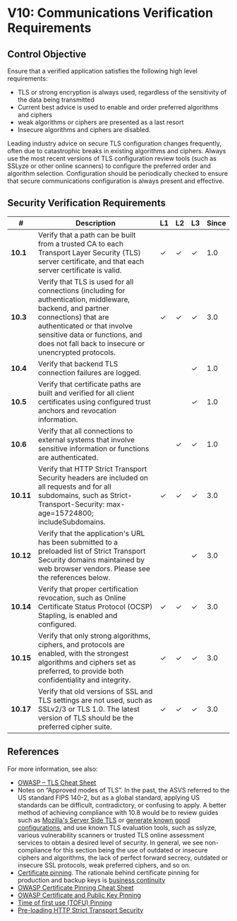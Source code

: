 # V10: Communications Verification Requirements

## Control Objective

Ensure that a verified application satisfies the following high level requirements:

* TLS or strong encryption is always used, regardless of the sensitivity of the data being transmitted
* Current best advice is used to enable and order preferred algorithms and ciphers
* weak algorithms or ciphers are presented as a last resort
* Insecure algorithms and ciphers are disabled.

Leading industry advice on secure TLS configuration changes frequently, often due to catastrophic breaks in existing algorithms and ciphers. Always use the most recent versions of TLS configuration review tools (such as SSLyze or other online scanners) to configure the preferred order and algorithm selection. Configuration should be periodically checked to ensure that secure communications configuration is always present and effective.

## Security Verification Requirements

| # | Description | L1 | L2 | L3 | Since |
| --- | --- | --- | --- | -- | -- |
| **10.1** | Verify that a path can be built from a trusted CA to each Transport Layer Security (TLS) server certificate, and that each server certificate is valid. | ✓ | ✓ | ✓ | 1.0 |
| **10.3** | Verify that TLS is used for all connections (including for authentication, middleware,  backend, and partner connections) that are authenticated or that involve sensitive data or functions, and does not fall back to insecure or unencrypted protocols. | ✓ | ✓ | ✓ | 3.0 |
| **10.4** | Verify that backend TLS connection failures are logged. |  |  | ✓ | 1.0 |
| **10.5** | Verify that certificate paths are built and verified for all client certificates using configured trust anchors and revocation information. |  |  | ✓ | 1.0 |
| **10.6** | Verify that all connections to external systems that involve sensitive information or functions are authenticated. |  | ✓ | ✓ | 1.0 |
| **10.11** | Verify that HTTP Strict Transport Security headers are included on all requests and for all subdomains, such as Strict-Transport-Security: max-age=15724800; includeSubdomains. | ✓ | ✓ | ✓ | 3.0 |
| **10.12** | Verify that the application's URL has been submitted to a preloaded list of Strict Transport Security domains maintained by web browser vendors. Please see the references below. |  |  | ✓ | 3.0 |
| **10.14** | Verify that proper certification revocation, such as Online Certificate Status Protocol (OCSP) Stapling, is enabled and configured. | ✓ | ✓ | ✓ | 3.0 |
| **10.15** | Verify that only strong algorithms, ciphers, and protocols are enabled, with the strongest algorithms and ciphers set as preferred, to provide both confidentiality and integrity. | ✓ | ✓ | ✓ | 3.0 |
| **10.17** | Verify that old versions of SSL and TLS settings are not used, such as SSLv2/3 or TLS 1.0. The latest version of TLS should be the preferred cipher suite. | ✓ | ✓ | ✓ | 3.0 |

## References

For more information, see also:

* [OWASP – TLS Cheat Sheet](https://www.owasp.org/index.php/Transport_Layer_Protection_Cheat_Sheet)
* Notes on “Approved modes of TLS”. In the past, the ASVS referred to the US standard FIPS 140-2, but as a global standard, applying US standards can be difficult, contradictory, or confusing to apply. A better method of achieving compliance with 10.8 would be to review guides such as [Mozilla's Server Side TLS](https://wiki.mozilla.org/Security/Server_Side_TLS) or  [generate known good configurations](https://mozilla.github.io/server-side-tls/ssl-config-generator/), and use known TLS evaluation tools, such as sslyze, various vulnerability scanners or trusted TLS online assessment services to obtain a desired level of security. In general, we see non-compliance for this section being the use of outdated or insecure ciphers and algorithms, the lack of perfect forward secrecy, outdated or insecure SSL protocols, weak preferred ciphers, and so on.
* [Certificate pinning](https://tools.ietf.org/html/rfc7469). The rationale behind certificate pinning for production and backup keys is [business continuity](https://noncombatant.org/2015/05/01/about-http-public-key-pinning/)
* [OWASP Certificate Pinning Cheat Sheet](https://www.owasp.org/index.php/Pinning_Cheat_Sheet)
* [OWASP Certificate and Public Key Pinning](https://www.owasp.org/index.php/Certificate_and_Public_Key_Pinning)
* [Time of first use (TOFU) Pinning](https://developer.mozilla.org/en/docs/Web/Security/Public_Key_Pinning)
* [Pre-loading HTTP Strict Transport Security](https://www.chromium.org/hsts)
